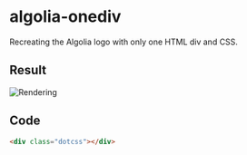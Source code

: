 # algolia-onediv

Recreating the Algolia logo with only one HTML div and CSS.

## Result

![Rendering](/app/assets/rendering.png)

## Code

```html
<div class="dotcss"></div>
```
